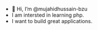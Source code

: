 - 👋 Hi, I’m @mujahidhussain-bzu
- I am intersted in learning php. 
- I want to build great applications. 
